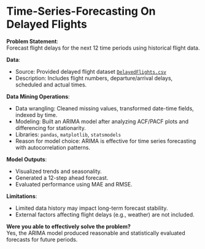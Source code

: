 # Time-Series-Forecasting On Delayed Flights
**Problem Statement**:  
Forecast flight delays for the next 12 time periods using historical flight data.

**Data**:  
- Source: Provided delayed flight dataset [`DelayedFlights.csv`](https://www.kaggle.com/datasets/giovamata/airlinedelaycauses)
- Description: Includes flight numbers, departure/arrival delays, scheduled and actual times.

**Data Mining Operations**:  
- Data wrangling: Cleaned missing values, transformed date-time fields, indexed by time.
- Modeling: Built an ARIMA model after analyzing ACF/PACF plots and differencing for stationarity.
- Libraries: `pandas`, `matplotlib`, `statsmodels`
- Reason for model choice: ARIMA is effective for time series forecasting with autocorrelation patterns.

**Model Outputs**:  
- Visualized trends and seasonality.
- Generated a 12-step ahead forecast.
- Evaluated performance using MAE and RMSE.

**Limitations**:  
- Limited data history may impact long-term forecast stability.
- External factors affecting flight delays (e.g., weather) are not included.

**Were you able to effectively solve the problem?**  
Yes, the ARIMA model produced reasonable and statistically evaluated forecasts for future periods.
